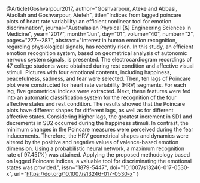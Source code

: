 @Article{Goshvarpour2017,
author="Goshvarpour, Ateke
and Abbasi, Ataollah
and Goshvarpour, Atefeh",
title="Indices from lagged poincare plots of heart rate variability: an efficient nonlinear tool for emotion discrimination",
journal="Australasian Physical {\&} Engineering Sciences in Medicine",
year="2017",
month="Jun",
day="01",
volume="40",
number="2",
pages="277--287",
abstract="Interest in human emotion recognition, regarding physiological signals, has recently risen. In this study, an efficient emotion recognition system, based on geometrical analysis of autonomic nervous system signals, is presented. The electrocardiogram recordings of 47 college students were obtained during rest condition and affective visual stimuli. Pictures with four emotional contents, including happiness, peacefulness, sadness, and fear were selected. Then, ten lags of Poincare plot were constructed for heart rate variability (HRV) segments. For each lag, five geometrical indices were extracted. Next, these features were fed into an automatic classification system for the recognition of the four affective states and rest condition. The results showed that the Poincare plots have different shapes for different lags, as well as for different affective states. Considering higher lags, the greatest increment in SD1 and decrements in SD2 occurred during the happiness stimuli. In contrast, the minimum changes in the Poincare measures were perceived during the fear inducements. Therefore, the HRV geometrical shapes and dynamics were altered by the positive and negative values of valence-based emotion dimension. Using a probabilistic neural network, a maximum recognition rate of 97.45{\%} was attained. Applying the proposed methodology based on lagged Poincare indices, a valuable tool for discriminating the emotional states was provided.",
issn="1879-5447",
doi="10.1007/s13246-017-0530-x",
url="https://doi.org/10.1007/s13246-017-0530-x"
}

